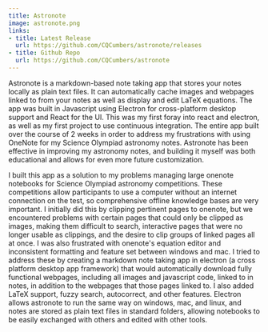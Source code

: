 ```yaml
---
title: Astronote
image: astronote.png
links:
- title: Latest Release
  url: https://github.com/CQCumbers/astronote/releases 
- title: Github Repo
  url: https://github.com/CQCumbers/astronote
---
```


Astronote is a markdown-based note taking app that stores your notes locally as plain text files. It can automatically cache images and webpages linked to from your notes as well as display and edit LaTeX equations. The app was built in Javascript using Electron for cross-platform desktop support and React for the UI. This was my first foray into react and electron, as well as my first project to use continuous integration. The entire app built over the course of 2 weeks in order to address my frustrations with using OneNote for my Science Olympiad astronomy notes. Astronote has been effective in improving my astronomy notes, and building it myself was both educational and allows for even more future customization.

I built this app as a solution to my problems managing large onenote notebooks for Science Olympiad astronomy competitions. These competitions allow participants to use a computer without an internet connection on the test, so comprehensive offline knowledge bases are very important. I initially did this by clipping pertinent pages to onenote, but we encountered problems with certain pages that could only be clipped as images, making them difficult to search, interactive pages that were no longer usable as clippings, and the desire to clip groups of linked pages all at once. I was also frustrated with onenote's equation editor and inconsistent formatting and feature set between windows and mac. I tried to address these by creating a markdown note taking app in electron (a cross platform desktop app framework) that would automatically download fully functional webpages, including all images and javascript code, linked to in notes, in addition to the webpages that those pages linked to. I also added LaTeX support, fuzzy search, autocorrect, and other features. Electron allows astronote to run the same way on windows, mac, and linux, and notes are stored as plain text files in standard folders, allowing notebooks to be easily exchanged with others and edited with other tools.
